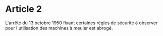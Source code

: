 # Article 2

L'arrêté du 13 octobre 1950 fixant certaines règles de sécurité à observer pour l'utilisation des machines à meuler est abrogé.
